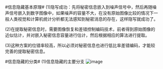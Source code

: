 #信息隐藏基本原理#
(1)隐写成功：先将秘密信息嵌入到噪声信号中，然后再随噪声信号嵌入到数字图像中，如果噪声的容量不大，在没有原始图像比较的情况下一般人类视觉和计算机统计分析都无法感知到秘密消息的存在，这样隐写就成功了。

(2)在提取秘密信息时，需要图像恢复和差错控制编码技术，前者得到原始图像的近似估计，并对嵌入秘密信息容量进行估计，然后根据相应的算法进行提取。

(3)这种方案的位错率较高，所以必须对秘密信息也进行低比率差错编码，才能较完善的提取秘密信息。

#信息隐藏的分类#
(1)信息隐藏的主要分支
![image](http://www.baidu.com/img/bdlogo.gif)
